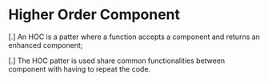 # Higher Order Component

[.] An HOC is a patter where a function accepts a component and returns an enhanced component;

[.] The HOC patter is used share common functionalities between component with having to repeat the code.
